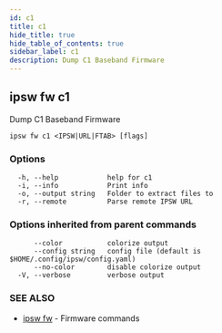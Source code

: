 ```yaml
---
id: c1
title: c1
hide_title: true
hide_table_of_contents: true
sidebar_label: c1
description: Dump C1 Baseband Firmware
---
```

## ipsw fw c1

Dump C1 Baseband Firmware

```
ipsw fw c1 <IPSW|URL|FTAB> [flags]
```

### Options

```
  -h, --help            help for c1
  -i, --info            Print info
  -o, --output string   Folder to extract files to
  -r, --remote          Parse remote IPSW URL
```

### Options inherited from parent commands

```
      --color           colorize output
      --config string   config file (default is $HOME/.config/ipsw/config.yaml)
      --no-color        disable colorize output
  -V, --verbose         verbose output
```

### SEE ALSO

* [ipsw fw](/docs/cli/ipsw/fw)	 - Firmware commands

